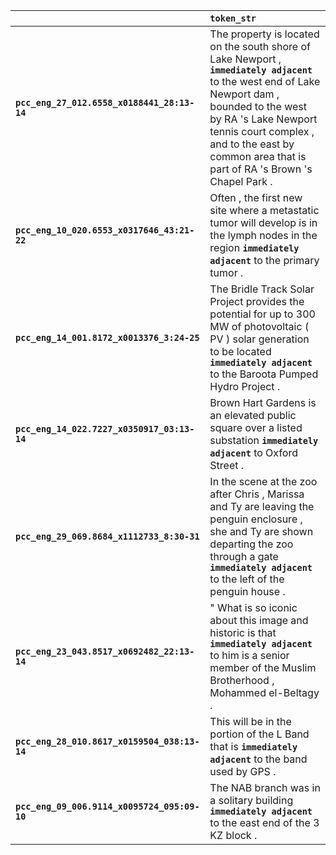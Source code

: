 |                                              | `token_str`                                                                                                                                                                                                                                                                  |
|:---------------------------------------------|:-----------------------------------------------------------------------------------------------------------------------------------------------------------------------------------------------------------------------------------------------------------------------------|
| **`pcc_eng_27_012.6558_x0188441_28:13-14`**  | The property is located on the south shore of Lake Newport , __``immediately adjacent``__ to the west end of Lake Newport dam , bounded to the west by RA 's Lake Newport tennis court complex , and to the east by common area that is part of RA 's Brown 's Chapel Park . |
| **`pcc_eng_10_020.6553_x0317646_43:21-22`**  | Often , the first new site where a metastatic tumor will develop is in the lymph nodes in the region __``immediately adjacent``__ to the primary tumor .                                                                                                                     |
| **`pcc_eng_14_001.8172_x0013376_3:24-25`**   | The Bridle Track Solar Project provides the potential for up to 300 MW of photovoltaic ( PV ) solar generation to be located __``immediately adjacent``__ to the Baroota Pumped Hydro Project .                                                                              |
| **`pcc_eng_14_022.7227_x0350917_03:13-14`**  | Brown Hart Gardens is an elevated public square over a listed substation __``immediately adjacent``__ to Oxford Street .                                                                                                                                                     |
| **`pcc_eng_29_069.8684_x1112733_8:30-31`**   | In the scene at the zoo after Chris , Marissa and Ty are leaving the penguin enclosure , she and Ty are shown departing the zoo through a gate __``immediately adjacent``__ to the left of the penguin house .                                                               |
| **`pcc_eng_23_043.8517_x0692482_22:13-14`**  | " What is so iconic about this image and historic is that __``immediately adjacent``__ to him is a senior member of the Muslim Brotherhood , Mohammed el-Beltagy .                                                                                                           |
| **`pcc_eng_28_010.8617_x0159504_038:13-14`** | This will be in the portion of the L Band that is __``immediately adjacent``__ to the band used by GPS .                                                                                                                                                                     |
| **`pcc_eng_09_006.9114_x0095724_095:09-10`** | The NAB branch was in a solitary building __``immediately adjacent``__ to the east end of the 3 KZ block .                                                                                                                                                                   |